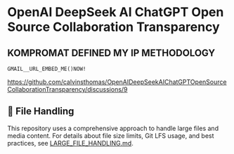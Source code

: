 # OpenAI DeepSeek AI ChatGPT Open Source Collaboration Transparency

## KOMPROMAT DEFINED MY IP METHODOLOGY

```gmail
GMAIL__URL_EMBED_ME()NOW!
```

https://github.com/calvinsthomas/OpenAIDeepSeekAIChatGPTOpenSourceCollaborationTransparency/discussions/9

## 📁 File Handling

This repository uses a comprehensive approach to handle large files and media content. For details about file size limits, Git LFS usage, and best practices, see [LARGE_FILE_HANDLING.md](./LARGE_FILE_HANDLING.md).
